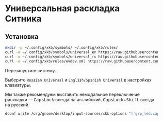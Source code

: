 # Универсальная раскладка Ситника

## Установка

```sh
mkdir -p ~/.config/xkb/symbols/ ~/.config/xkb/rules/
curl -o ~/.config/xkb/symbols/universal_en https://raw.githubusercontent.com/ai/universal-layout/main/universal_en.xkb
curl -o ~/.config/xkb/symbols/universal_ru https://raw.githubusercontent.com/ai/universal-layout/main/universal_ru.xkb
curl -o ~/.config/xkb/rules/evdev.xml https://raw.githubusercontent.com/ai/universal-layout/main/evdev.xml
```

Перезапустите систему.

Выберите `Russian Universal` и `English/Spanish Universal` в настройках клавиатуры.

Мы также рекомендуем выставить немодальное переключение раскладки — <kbd>CapsLock</kbd> всегда на английский, <kbd>CapsLock</kbd>+<kbd>Shift</kbd> всегда на русский.

```sh
dconf write /org/gnome/desktop/input-sources/xkb-options "['grp_led:caps', 'lv3:ralt_switch', 'grp:shift_caps_switch']"
```